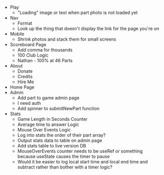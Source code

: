 - Play
    - "Loading" image or text when part photo is not loaded yet
- Nav
    - Format
    - Look up the thing that doesn't display the link for the page you're on
- Mobile
    - Shrink photos and stack them for small screens
- Scoreboard Page
    - Add comma for thousands
    - 100 Club Logic
    - Nathan - 100% at 46 Parts
- About
    - Donate
    - Credits
    - Hire Me
- Home Page
- Admin
    - Add part to game admin page
    - I need auth
    - Add spinner to submitNewPart function
- Stats
    - Game Length in Seconds Counter
    - Average time to answer Logic
    - Mouse Over Events Logic
    - Log into stats the order of their part array?
    - Output stats data to table on admin page
    - Add stats table to live version DB
    - MouseOverEvents counter needs to be useRef or something because useState causes the timer to pause
    - Would it be easier to log local start time and local end time and subtract rather than bother with a timer logic?